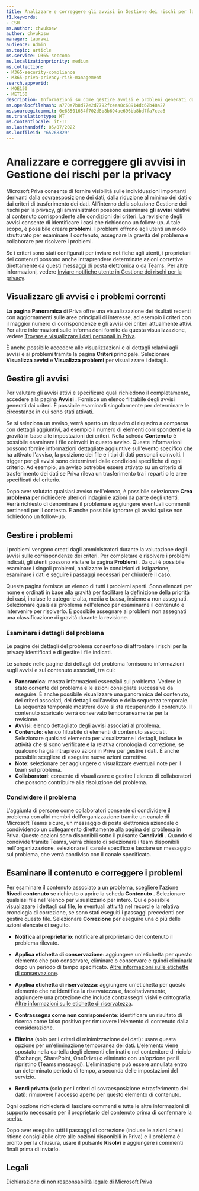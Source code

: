 ```yaml
---
title: Analizzare e correggere gli avvisi in Gestione dei rischi per la privacy
f1.keywords:
- CSH
ms.author: chvukosw
author: chvukosw
manager: laurawi
audience: Admin
ms.topic: article
ms.service: O365-seccomp
ms.localizationpriority: medium
ms.collection:
- M365-security-compliance
- M365-priva-privacy-risk-management
search.appverid:
- MOE150
- MET150
description: Informazioni su come gestire avvisi e problemi generati dalle corrispondenze dei criteri in Microsoft Priva Privacy Risk Management.
ms.openlocfilehash: a770a7b8d77e2d7792fc4ea8c68914dc62b48a27
ms.sourcegitcommit: 0e68501654f702d8b8b694ae696bb8bd7fa7cea6
ms.translationtype: MT
ms.contentlocale: it-IT
ms.lasthandoff: 05/07/2022
ms.locfileid: "65268329"
---
```

# <a name="investigate-and-remediate-alerts-in-privacy-risk-management"></a>Analizzare e correggere gli avvisi in Gestione dei rischi per la privacy

Microsoft Priva consente di fornire visibilità sulle individuazioni importanti derivanti dalla sovraesposizione dei dati, dalla riduzione al minimo dei dati o dai criteri di trasferimento dei dati. All'interno della soluzione Gestione dei rischi per la privacy, gli amministratori possono esaminare **gli avvisi** relativi al contenuto corrispondente alle condizioni dei criteri. La revisione degli avvisi consente di identificare i casi che richiedono un follow-up. A tale scopo, è possibile creare **problemi**. I problemi offrono agli utenti un modo strutturato per esaminare il contenuto, assegnare la gravità del problema e collaborare per risolvere i problemi.

Se i criteri sono stati configurati per inviare notifiche agli utenti, i proprietari dei contenuti possono anche intraprendere determinate azioni correttive direttamente da questi messaggi di posta elettronica o da Teams. Per altre informazioni, vedere [Inviare notifiche utente in Gestione dei rischi per la privacy](risk-management-notifications.md).

## <a name="view-current-alerts-and-issues"></a>Visualizzare gli avvisi e i problemi correnti

**La pagina Panoramica** di Priva offre una visualizzazione dei risultati recenti con aggiornamenti sulle aree principali di interesse, ad esempio i criteri con il maggior numero di corrispondenze e gli avvisi dei criteri attualmente attivi. Per altre informazioni sulle informazioni fornite da questa visualizzazione, vedere [Trovare e visualizzare i dati personali in Priva](priva-data-profile.md).

È anche possibile accedere alle visualizzazioni e ai dettagli relativi agli avvisi e ai problemi tramite la pagina **Criteri** principale. Selezionare **Visualizza avvisi** e **Visualizza problemi** per visualizzare i dettagli.

## <a name="manage-alerts"></a>Gestire gli avvisi

Per valutare gli avvisi attivi e specificare quali richiedono il completamento, accedere alla pagina **Avvisi** . Fornisce un elenco filtrabile degli avvisi generati dai criteri. È possibile esaminarli singolarmente per determinare le circostanze in cui sono stati attivati.

Se si seleziona un avviso, verrà aperto un riquadro di riquadro a comparsa con dettagli aggiuntivi, ad esempio il numero di elementi corrispondenti e la gravità in base alle impostazioni dei criteri. Nella scheda **Contenuto** è possibile esaminare i file coinvolti in questo avviso. Queste informazioni possono fornire informazioni dettagliate aggiuntive sull'evento specifico che ha attivato l'avviso, la posizione dei file e i tipi di dati personali coinvolti. I trigger per gli avvisi sono determinati dalle condizioni specifiche di ogni criterio. Ad esempio, un avviso potrebbe essere attivato su un criterio di trasferimento dei dati se Priva rileva un trasferimento tra i reparti o le aree specificati del criterio.

Dopo aver valutato qualsiasi avviso nell'elenco, è possibile selezionare **Crea problema** per richiedere ulteriori indagini e azioni da parte degli utenti. Verrà richiesto di denominare il problema e aggiungere eventuali commenti pertinenti per il contesto. È anche possibile ignorare gli avvisi qui se non richiedono un follow-up.

## <a name="manage-issues"></a>Gestire i problemi

I problemi vengono creati dagli amministratori durante la valutazione degli avvisi sulle corrispondenze dei criteri. Per completare e risolvere i problemi indicati, gli utenti possono visitare la pagina **Problemi** . Da qui è possibile esaminare i singoli problemi, analizzare le condizioni di istigazione, esaminare i dati e seguire i passaggi necessari per chiudere il caso.

Questa pagina fornisce un elenco di tutti i problemi aperti. Sono elencati per nome e ordinati in base alla gravità per facilitare la definizione della priorità dei casi, incluse le categorie alta, media e bassa, insieme a non assegnati. Selezionare qualsiasi problema nell'elenco per esaminarne il contenuto e intervenire per risolverlo. È possibile assegnare ai problemi non assegnati una classificazione di gravità durante la revisione.

### <a name="review-issue-details"></a>Esaminare i dettagli del problema

Le pagine dei dettagli del problema consentono di affrontare i rischi per la privacy identificati e di gestire i file indicati.

Le schede nelle pagine dei dettagli del problema forniscono informazioni sugli avvisi e sul contenuto associati, tra cui:

- **Panoramica**: mostra informazioni essenziali sul problema. Vedere lo stato corrente del problema e le azioni consigliate successive da eseguire. È anche possibile visualizzare una panoramica del contenuto, dei criteri associati, dei dettagli sull'avviso e della sequenza temporale. La sequenza temporale mostrerà dove si sta recuperando il contenuto. Il contenuto scaricato verrà conservato temporaneamente per la revisione.
- **Avvisi**: elenco dettagliato degli avvisi associati al problema.
- **Contenuto**: elenco filtrabile di elementi di contenuto associati. Selezionare qualsiasi elemento per visualizzarne i dettagli, incluse le attività che si sono verificate e la relativa cronologia di correzione, se qualcuno ha già intrapreso azioni in Priva per gestire i dati. È anche possibile scegliere di eseguire nuove azioni correttive.
- **Note**: selezionare per aggiungere o visualizzare eventuali note per il team sul problema.
- **Collaboratori**: consente di visualizzare e gestire l'elenco di collaboratori che possono contribuire alla risoluzione del problema.

### <a name="share-the-issue"></a>Condividere il problema

L'aggiunta di persone come collaboratori consente di condividere il problema con altri membri dell'organizzazione tramite un canale di Microsoft Teams sicuro, un messaggio di posta elettronica aziendale o condividendo un collegamento direttamente alla pagina del problema in Priva. Queste opzioni sono disponibili sotto il pulsante **Condividi** . Quando si condivide tramite Teams, verrà chiesto di selezionare i team disponibili nell'organizzazione, selezionare il canale specifico e lasciare un messaggio sul problema, che verrà condiviso con il canale specificato.

## <a name="review-content-and-remediate-issues"></a>Esaminare il contenuto e correggere i problemi

Per esaminare il contenuto associato a un problema, scegliere l'azione **Rivedi contenuto** se richiesto o aprire la scheda **Contenuto** . Selezionare qualsiasi file nell'elenco per visualizzarlo per intero. Qui è possibile visualizzare i dettagli sul file, le eventuali attività nel record e la relativa cronologia di correzione, se sono stati eseguiti i passaggi precedenti per gestire questo file. Selezionare **Correzione** per eseguire una o più delle azioni elencate di seguito.

- **Notifica al proprietario**: notificare al proprietario del contenuto il problema rilevato.

- **Applica etichetta di conservazione**: aggiungere un'etichetta per questo elemento che può conservare, eliminare o conservare e quindi eliminarla dopo un periodo di tempo specificato. [Altre informazioni sulle etichette di conservazione](/microsoft-365/compliance/retention).

- **Applica etichetta di riservatezza**: aggiungere un'etichetta per questo elemento che ne identifica la riservatezza e, facoltativamente, aggiungere una protezione che includa contrassegni visivi e crittografia. [Altre informazioni sulle etichette di riservatezza](/microsoft-365/compliance/sensitivity-labels).

- **Contrassegna come non corrispondente**: identificare un risultato di ricerca come falso positivo per rimuovere l'elemento di contenuto dalla considerazione.

- **Elimina** (solo per i criteri di minimizzazione dei dati): usare questa opzione per un'eliminazione temporanea dei dati. L'elemento viene spostato nella cartella degli elementi eliminati o nel contenitore di riciclo (Exchange, SharePoint, OneDrive) o eliminato con un'opzione per il ripristino (Teams messaggi). L'eliminazione può essere annullata entro un determinato periodo di tempo, a seconda delle impostazioni del servizio.

- **Rendi privato** (solo per i criteri di sovraesposizione e trasferimento dei dati): rimuovere l'accesso aperto per questo elemento di contenuto.

Ogni opzione richiederà di lasciare commenti e tutte le altre informazioni di supporto necessarie per il proprietario del contenuto prima di confermare la scelta.

Dopo aver eseguito tutti i passaggi di correzione (incluse le azioni che si ritiene consigliabile oltre alle opzioni disponibili in Priva) e il problema è pronto per la chiusura, usare il pulsante **Risolvi** e aggiungere i commenti finali prima di inviarlo.

## <a name="legal-disclaimer"></a>Legali

[Dichiarazione di non responsabilità legale di Microsoft Priva](priva-disclaimer.md)
